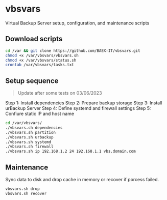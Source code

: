 # vbsvars

Virtual Backup Server setup, configuration, and maintenance scripts

## Download scripts

```bash
cd /var && git clone https://github.com/BAEX-IT/vbsvars.git
chmod +x /var/vbsvars/vbsvars.sh
chmod +x /var/vbsvars/status.sh
crontab /var/vbsvars/tasks.txt
```

## Setup sequence

> Update after some tests on 03/06/2023

Step 1: Install dependencies
Step 2: Prepare backup storage
Step 3: Install urBackup Server
Step 4: Define systemd and firewall settings
Step 5: Confiure static IP and host name

```bash
cd /var/vbsvars/
./vbsvars.sh dependencies
./vbsvars.sh partition
./vbsvars.sh urbackup
./vbsvars.sh systemd
./vbsvars.sh firewall
./vbsvars.sh ip 192.168.1.2 24 192.168.1.1 vbs.domain.com
```

## Maintenance

Sync data to disk and drop cache in memory or recover if porcess failed.
```bash
vbsvars.sh drop
vbsvars.sh recover
```
